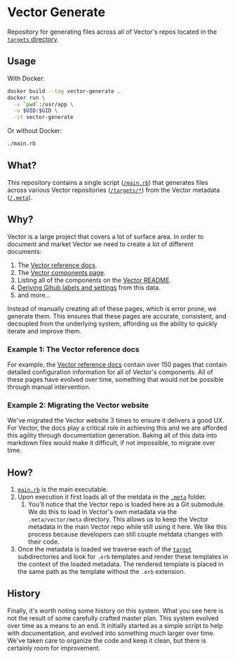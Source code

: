 # Vector Generate

Repository for generating files across all of Vector's repos located in the
[`targets` directory](/targets).

## Usage

With Docker:

```bash
docker build --tag vector-generate .
docker run \
  -v `pwd`:/usr/app \
  -u $UID:$GID \
  -it vector-generate
```

Or without Docker:

```bash
./main.rb
```

## What?

This repository contains a single script ([`/main.rb`](/main.rb)) that generates
files across various Vector repositories ([`/targets/*`](/targets)) from the
Vector metadata ([`/.meta`](/.meta)).

## Why?

Vector is a large project that covers a lot of surface area. In order to
document and market Vector we need to create a lot of different documents:

1. The [Vector reference docs][vector_reference].
2. The [Vector components page][vector_components].
3. Listing all of the components on the [Vector README][vector_readme].
4. [Deriving Gihub labels and settings][vector_management_locals] from this data.
5. and more...

Instead of manually creating all of these pages, which is error prone, we
generate them. This ensures that these pages are accurate, consistent, and
decoupled from the underlying system, affording us the ability to quickly
iterate and improve them.

### Example 1: The Vector reference docs

For example, the [Vector reference docs][vector_reference] contain over 150
pages that contain detailed configuration information for all of Vector's
components. All of these pages have evolved over time, something that would not
be possible through manual intervention.

### Example 2: Migrating the Vector website

We've migrated the Vector website 3 times to ensure it delivers a good UX.
For Vector, the docs play a critical role in achieving this and we are afforded
this agility through documentation generation. Baking all of this data into
markdown files would make it difficult, if not impossible, to migrate over time.

## How?

1. [`main.rb`](/main.rb) is the main executable.
2. Upon execution it first loads all of the metdata in the [`.meta`](/.meta)
   folder.
   1. You'll notice that the Vector repo is loaded here as a Git submodule.
      We do this to load in Vector's own metadata via the `.meta/vector/meta`
      directory. This allows us to keep the Vector metadata in the main Vector
      repo while still using it here. We like this process because developers
      can still couple metdata changes with their code.
3. Once the metadata is loaded we traverse each of the [`target`](/target)
   subdirectories and look for `.erb` templates and render these templates
   in the context of the loaded metadata. The rendered template is placed in the
   same path as the template without the `.erb` extension.

## History

Finally, it's worth noting some history on this system. What you see here is
not the result of some carefully crafted master plan. This system evolved over
time as a means to an end. It initially started as a simple script to help with
documentation, and evolved into something much larger over time. We've taken
care to organize the code and keep it clean, but there is certainly room for
improvement.

[vector_components]: https://vector.dev/components/
[vector_management_locals]: https://github.com/timberio/vector-management/blob/master/github/locals_generated.tf.erb
[vector_readme]: https://github.com/timberio/vector/blob/master/README.md
[vector_repo]: https://github.com/timberio/vector
[vector_reference]: https://vector.dev/docs/reference/
[vector_website_repo]: https://github.com/timberio/vector-website